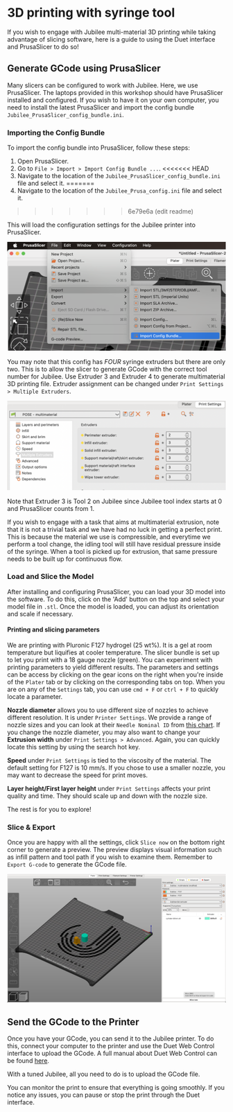 # 3D printing with syringe tool

If you wish to engage with Jubilee multi-material 3D printing while taking advantage of slicing software, here is a guide to using the Duet interface and PrusaSlicer to do so!

## Generate GCode using PrusaSlicer

Many slicers can be configured to work with Jubilee. Here, we use PrusaSlicer. The laptops provided in this workshop should have PrusaSlicer installed and configured. If you wish to have it on your own computer, you need to install the latest PrusaSlicer and import the config bundle `Jubilee_PrusaSlicer_config_bundle.ini`.

### Importing the Config Bundle
To import the config bundle into PrusaSlicer, follow these steps:

1. Open PrusaSlicer.
2. Go to `File > Import > Import Config Bundle ...`.
<<<<<<< HEAD
3. Navigate to the location of the `Jubilee_PrusaSlicer_config_bundle.ini` file and select it.
=======
3. Navigate to the location of the `Jubilee_Prusa_config.ini` file and select it.
>>>>>>> 6e79e6a (edit readme)

This will load the configuration settings for the Jubilee printer into PrusaSlicer.

![Import Config](import_config_bundle.png)

You may note that this config has *FOUR* syringe extruders but there are only two. This is to allow the slicer to generate GCode with the correct tool number for Jubilee. Use Extruder 3 and Extruder 4 to generate multimaterial 3D printing file. Extruder assignment can be changed under `Print Settings > Multiple Extruders`. 

![Assign extruders](assign_extruder.png)

Note that Extruder 3 is Tool 2 on Jubilee since Jubilee tool index starts at 0 and PrusaSlicer counts from 1.

If you wish to engage with a task that aims at multimaterial extrusion, note that it is not a trivial task and we have had no luck in getting a perfect print. This is because the material we use is compressible, and everytime we perform a tool change, the idling tool will still have residual pressure inside of the syringe. When a tool is picked up for extrusion, that same pressure needs to be built up for continuous flow.  

### Load and Slice the Model
After installing and configuring PrusaSlicer, you can load your 3D model into the software. To do this, click on the 'Add' button on the top and select your model file in `.stl`. Once the model is loaded, you can adjust its orientation and scale if necessary.

#### Printing and slicing parameters

We are printing with Pluronic F127 hydrogel (25 wt%). It is a gel at room temperature but liquifies at cooler temperature. The slicer bundle is set up to let you print with a 18 gauge nozzle (green). You can experiment with printing parameters to yield different results. The parameters and settings can be access by clicking on the gear icons on the right when you're inside of the `Plater` tab or by clicking on the corresponding tabs on top. When you are on any of the `Settings` tab, you can use `cmd + F` or `ctrl + F` to quickly locate a parameter.

**Nozzle diameter** allows you to use different size of nozzles to achieve different resolution. It is under `Printer Settings`. We provide a range of nozzle sizes and you can look at their `Needle Nominal ID` from [this chart](https://www.hamiltoncompany.com/laboratory-products/needles-knowledge/needle-gauge-chart).
If you change the nozzle diameter, you may also want to change your **Extrusion width** under `Print Settings > Advanced`. Again, you can quickly locate this setting by using the search hot key.

**Speed** under `Print Settings` is tied to the viscosity of the material. The default setting for F127 is 10 mm/s. If you chose to use a smaller nozzle, you may want to decrease the speed for print moves.

**Layer height/First layer height** under `Print Settings` affects your print quality and time. They should scale up and down with the nozzle size.

The rest is for you to explore!

### Slice & Export
Once you are happy with all the settings, click `Slice now` on the bottom right corner to generate a preview. The preview displays visual information such as infill pattern and tool path if you wish to examine them. Remember to `Export G-code` to generate the GCode file.

![Slice now](slice_now.png)

## Send the GCode to the Printer
Once you have your GCode, you can send it to the Jubilee printer. To do this, connect your computer to the printer and use the Duet Web Control interface to upload the GCode. A full manual about Duet Web Control can be found [here](https://docs.duet3d.com/User_manual/Reference/Duet_Web_Control_Manual).

With a tuned Jubilee, all you need to do is to upload the GCode file.

You can monitor the print to ensure that everything is going smoothly. If you notice any issues, you can pause or stop the print through the Duet interface.
